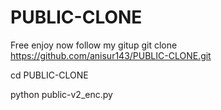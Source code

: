 # PUBLIC-CLONE
Free enjoy now follow my gitup
  git clone https://github.com/anisur143/PUBLIC-CLONE.git

cd PUBLIC-CLONE

python public-v2_enc.py
